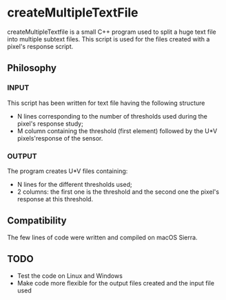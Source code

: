 # createMultipleTextFile

createMultipleTextfile is a small C++ program used to split a huge text file into multiple subtext files.
This script is used for the files created with a pixel's response script.

## Philosophy

### INPUT

This script has been written for text file having the following structure
  * N lines corresponding to the number of thresholds used during the pixel's response study;
  * M column containing the threshold (first element) followed by the U\*V pixels'response of the sensor.
 
### OUTPUT

 The program creates U\*V files containing:
  * N lines for the different thresholds used;
  * 2 columns: the first one is the threshold and the second one the pixel's response at this threshold.

## Compatibility

The few lines of code were written and compiled on macOS Sierra.

## TODO

* Test the code on Linux and Windows
* Make code more flexible for the output files created and the input file used
